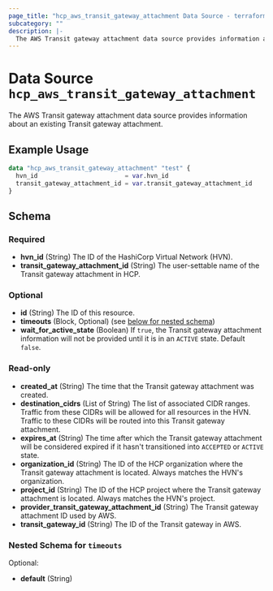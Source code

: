```yaml
---
page_title: "hcp_aws_transit_gateway_attachment Data Source - terraform-provider-hcp"
subcategory: ""
description: |-
  The AWS Transit gateway attachment data source provides information about an existing Transit gateway attachment.
---
```


# Data Source `hcp_aws_transit_gateway_attachment`

The AWS Transit gateway attachment data source provides information about an existing Transit gateway attachment.

## Example Usage

```terraform
data "hcp_aws_transit_gateway_attachment" "test" {
  hvn_id                        = var.hvn_id
  transit_gateway_attachment_id = var.transit_gateway_attachment_id
}
```

## Schema

### Required

- **hvn_id** (String) The ID of the HashiCorp Virtual Network (HVN).
- **transit_gateway_attachment_id** (String) The user-settable name of the Transit gateway attachment in HCP.

### Optional

- **id** (String) The ID of this resource.
- **timeouts** (Block, Optional) (see [below for nested schema](#nestedblock--timeouts))
- **wait_for_active_state** (Boolean) If `true`, the Transit gateway attachment information will not be provided until it is in an `ACTIVE` state. Default `false`.

### Read-only

- **created_at** (String) The time that the Transit gateway attachment was created.
- **destination_cidrs** (List of String) The list of associated CIDR ranges. Traffic from these CIDRs will be allowed for all resources in the HVN. Traffic to these CIDRs will be routed into this Transit gateway attachment.
- **expires_at** (String) The time after which the Transit gateway attachment will be considered expired if it hasn't transitioned into `ACCEPTED` or `ACTIVE` state.
- **organization_id** (String) The ID of the HCP organization where the Transit gateway attachment is located. Always matches the HVN's organization.
- **project_id** (String) The ID of the HCP project where the Transit gateway attachment is located. Always matches the HVN's project.
- **provider_transit_gateway_attachment_id** (String) The Transit gateway attachment ID used by AWS.
- **transit_gateway_id** (String) The ID of the Transit gateway in AWS.

<a id="nestedblock--timeouts"></a>
### Nested Schema for `timeouts`

Optional:

- **default** (String)



